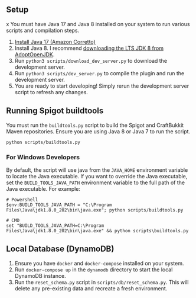 ## Setup
x
You must have Java 17 and Java 8 installed on your system to run various scripts and compilation steps.

1. [Install Java 17 (Amazon Corretto)](https://docs.aws.amazon.com/corretto/latest/corretto-17-ug/downloads-list.html)
2. Install Java 8. I
   recommend [downloading the LTS JDK 8 from AdoptOpenJDK](https://adoptopenjdk.net/releases.html?variant=openjdk8&jvmVariant=hotspot).
3. Run `python3 scripts/download_dev_server.py` to download the development server.
4. Run `python3 scripts/dev_server.py` to compile the plugin and run the development server.
5. You are ready to start developing! Simply rerun the development server script to refresh any changes.

## Running Spigot buildtools

You must run the `buildtools.py` script to build the Spigot and CraftBukkit Maven repositories. Ensure you are using
Java 8 or Java 7 to run the script.

```shell
python scripts/buildtools.py
```

### For Windows Developers

By default, the script will use java from the `JAVA_HOME` environment variable to locate the Java executable. If you
want to override the Java executable, set the `BUILD_TOOLS_JAVA_PATH` environment variable to the full path of the Java
executable. For example:

```shell
# Powershell
$env:BUILD_TOOLS_JAVA_PATH = "C:\Program Files\Java\jdk1.8.0_202\bin\java.exe"; python scripts/buildtools.py

# CMD
set "BUILD_TOOLS_JAVA_PATH=C:\Program Files\Java\jdk1.8.0_202\bin\java.exe" && python scripts\buildtools.py
```

## Local Database (DynamoDB)

1. Ensure you have `docker` and `docker-compose` installed on your system.
2. Run `docker-compose up` in the `dynamodb` directory to start the local DynamoDB instance.
3. Run the `reset_schema.py` script in `scripts/db/reset_schema.py`. This will delete any pre-existing data and recreate
   a fresh environment.
